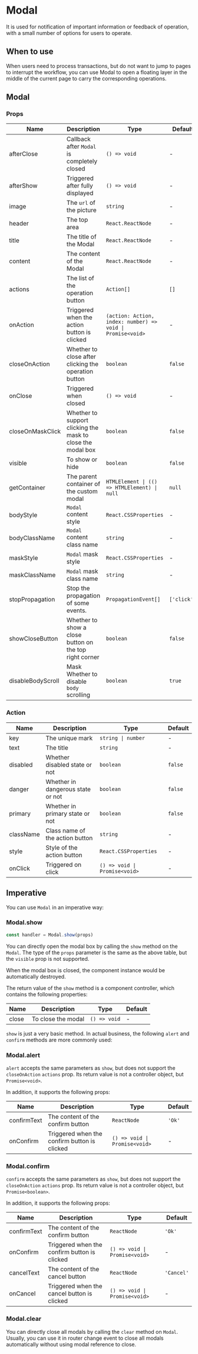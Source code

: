 # Modal

It is used for notification of important information or feedback of operation, with a small number of options for users to operate.

## When to use

When users need to process transactions, but do not want to jump to pages to interrupt the workflow, you can use Modal to open a floating layer in the middle of the current page to carry the corresponding operations.

<code src="./demos/demo1.tsx"></code>

<code src="./demos/demo2.tsx"></code>

<code src="./demos/demo3.tsx" debug></code>

## Modal

### Props

| Name              | Description                                                 | Type                                                       | Default     |
| ----------------- | ----------------------------------------------------------- | ---------------------------------------------------------- | ----------- |
| afterClose        | Callback after `Modal` is completely closed                 | `() => void`                                               | -           |
| afterShow         | Triggered after fully displayed                             | `() => void`                                               | -           |
| image             | The `url` of the picture                                    | `string`                                                   | -           |
| header            | The top area                                                | `React.ReactNode`                                          | -           |
| title             | The title of the Modal                                      | `React.ReactNode`                                          | -           |
| content           | The content of the Modal                                    | `React.ReactNode`                                          | -           |
| actions           | The list of the operation button                            | `Action[]`                                                 | `[]`        |
| onAction          | Triggered when the action button is clicked                 | `(action: Action, index: number) => void \| Promise<void>` | -           |
| closeOnAction     | Whether to close after clicking the operation button        | `boolean`                                                  | `false`     |
| onClose           | Triggered when closed                                       | `() => void`                                               | -           |
| closeOnMaskClick  | Whether to support clicking the mask to close the modal box | `boolean`                                                  | `false`     |
| visible           | To show or hide                                             | `boolean`                                                  | `false`     |
| getContainer      | The parent container of the custom modal                    | `HTMLElement \| (() => HTMLElement) \| null`               | `null`      |
| bodyStyle         | `Modal` content style                                       | `React.CSSProperties`                                      | -           |
| bodyClassName     | `Modal` content class name                                  | `string`                                                   | -           |
| maskStyle         | `Modal` mask style                                          | `React.CSSProperties`                                      | -           |
| maskClassName     | `Modal` mask class name                                     | `string`                                                   | -           |
| stopPropagation   | Stop the propagation of some events.                        | `PropagationEvent[]`                                       | `['click']` |
| showCloseButton   | Whether to show a close button on the top right corner      | `boolean`                                                  | `false`     |
| disableBodyScroll | Mask Whether to disable `body` scrolling                    | `boolean`                                                  | `true`      |

### Action

| Name      | Description                       | Type                          | Default |
| --------- | --------------------------------- | ----------------------------- | ------- |
| key       | The unique mark                   | `string \| number`            | -       |
| text      | The title                         | `string`                      | -       |
| disabled  | Whether disabled state or not     | `boolean`                     | `false` |
| danger    | Whether in dangerous state or not | `boolean`                     | `false` |
| primary   | Whether in primary state or not   | `boolean`                     | `false` |
| className | Class name of the action button   | `string`                      | -       |
| style     | Style of the action button        | `React.CSSProperties`         | -       |
| onClick   | Triggered on click                | `() => void \| Promise<void>` | -       |

## Imperative

You can use `Modal` in an imperative way:

### Modal.show

```ts | pure
const handler = Modal.show(props)
```

You can directly open the modal box by calling the `show` method on the `Modal`. The type of the `props` parameter is the same as the above table, but the `visible` prop is not supported.

When the modal box is closed, the component instance would be automatically destroyed.

The return value of the `show` method is a component controller, which contains the following properties:

| Name  | Description        | Type         | Default |
| ----- | ------------------ | ------------ | ------- |
| close | To close the modal | `() => void` | -       |

`show` is just a very basic method. In actual business, the following `alert` and `confirm` methods are more commonly used:

### Modal.alert

`alert` accepts the same parameters as `show`, but does not support the `closeOnAction` `actions` prop. Its return value is not a controller object, but `Promise<void>`.

In addition, it supports the following props:

| Name        | Description                                  | Type                          | Default |
| ----------- | -------------------------------------------- | ----------------------------- | ------- |
| confirmText | The content of the confirm button            | `ReactNode`                   | `'Ok'`  |
| onConfirm   | Triggered when the confirm button is clicked | `() => void \| Promise<void>` | -       |

### Modal.confirm

`confirm` accepts the same parameters as `show`, but does not support the `closeOnAction` `actions` prop. Its return value is not a controller object, but `Promise<boolean>`.

In addition, it supports the following props:

| Name        | Description                                  | Type                          | Default    |
| ----------- | -------------------------------------------- | ----------------------------- | ---------- |
| confirmText | The content of the confirm button            | `ReactNode`                   | `'Ok'`     |
| onConfirm   | Triggered when the confirm button is clicked | `() => void \| Promise<void>` | -          |
| cancelText  | The content of the cancel button             | `ReactNode`                   | `'Cancel'` |
| onCancel    | Triggered when the cancel button is clicked  | `() => void \| Promise<void>` | -          |

### Modal.clear

You can directly close all modals by calling the `clear` method on `Modal`. Usually, you can use it in router change event to close all modals automatically without using modal reference to close.
